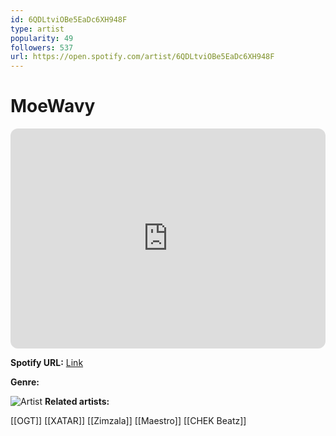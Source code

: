 ```yaml
---
id: 6QDLtviOBe5EaDc6XH948F
type: artist
popularity: 49
followers: 537
url: https://open.spotify.com/artist/6QDLtviOBe5EaDc6XH948F
---
```

# MoeWavy

<iframe style="border-radius:12px" src="https://open.spotify.com/embed/artist/6QDLtviOBe5EaDc6XH948F" width="100%" height="352" frameBorder="0" allowfullscreen="" allow="autoplay; clipboard-write; encrypted-media; fullscreen; picture-in-picture" loading="lazy"></iframe>

**Spotify URL:** [Link](https://open.spotify.com/artist/6QDLtviOBe5EaDc6XH948F)

**Genre:** 

![Artist](https://i.scdn.co/image/ab6761610000e5eb5c458a312e51ce1b09a5ce2e)
**Related artists:**

[[OGT]]
[[XATAR]]
[[Zimzala]]
[[Maestro]]
[[CHEK Beatz]]
